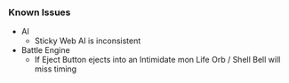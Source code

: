 ### Known Issues
  * AI
    * Sticky Web AI is inconsistent
  * Battle Engine
    * If Eject Button ejects into an Intimidate mon Life Orb / Shell Bell will miss timing
